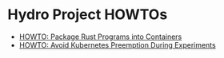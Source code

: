 # Hydro Project HOWTOs

* [HOWTO: Package Rust Programs into Containers](https://github.com/hydro-project/rust-container-howto)
* [HOWTO: Avoid Kubernetes Preemption During Experiments](/blob/main/k8s-preemption.md)